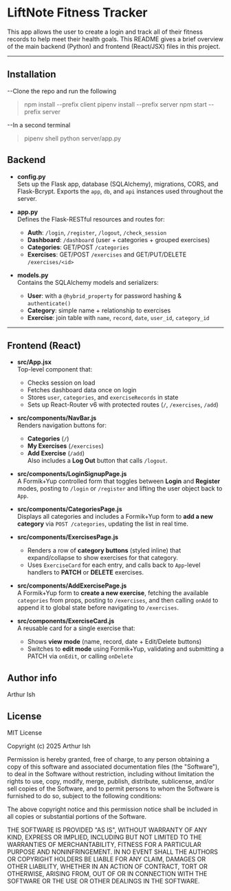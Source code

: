 # LiftNote Fitness Tracker

This app allows the user to create a login and track all of their fitness records to help meet their health goals.
This README gives a brief overview of the main backend (Python) and frontend (React/JSX) files in this project.

---
## Installation

--Clone the repo and run the following

>npm install --prefix client
>pipenv install --prefix server
>npm start --prefix server

--In a second terminal
>pipenv shell
>python server/app.py



## Backend

- **config.py**  
  Sets up the Flask app, database (SQLAlchemy), migrations, CORS, and Flask-Bcrypt. Exports the `app`, `db`, and `api` instances used throughout the server.

- **app.py**  
  Defines the Flask-RESTful resources and routes for:  
  - **Auth**: `/login`, `/register`, `/logout`, `/check_session`  
  - **Dashboard**: `/dashboard` (user + categories + grouped exercises)  
  - **Categories**: GET/POST `/categories`  
  - **Exercises**: GET/POST `/exercises` and GET/PUT/DELETE `/exercises/<id>`  

- **models.py**  
  Contains the SQLAlchemy models and serializers:  
  - **User**: with a `@hybrid_property` for password hashing & `authenticate()`  
  - **Category**: simple name + relationship to exercises  
  - **Exercise**: join table with `name`, `record`, `date`, `user_id`, `category_id`  

---

## Frontend (React)

- **src/App.jsx**  
  Top-level component that:  
  - Checks session on load  
  - Fetches dashboard data once on login  
  - Stores `user`, `categories`, and `exerciseRecords` in state  
  - Sets up React-Router v6 with protected routes (`/`, `/exercises`, `/add`)  

- **src/components/NavBar.js**  
  Renders navigation buttons for:  
  - **Categories** (`/`)  
  - **My Exercises** (`/exercises`)  
  - **Add Exercise** (`/add`)  
  Also includes a **Log Out** button that calls `/logout`.

- **src/components/LoginSignupPage.js**  
  A Formik+Yup controlled form that toggles between **Login** and **Register** modes, posting to `/login` or `/register` and lifting the user object back to `App`.

- **src/components/CategoriesPage.js**  
  Displays all categories and includes a Formik+Yup form to **add a new category** via `POST /categories`, updating the list in real time.

- **src/components/ExercisesPage.js**  
  - Renders a row of **category buttons** (styled inline) that expand/collapse to show exercises for that category.  
  - Uses `ExerciseCard` for each entry, and calls back to `App`-level handlers to **PATCH** or **DELETE** exercises.

- **src/components/AddExercisePage.js**  
  A Formik+Yup form to **create a new exercise**, fetching the available `categories` from props, posting to `/exercises`, and then calling `onAdd` to append it to global state before navigating to `/exercises`.

- **src/components/ExerciseCard.js**  
  A reusable card for a single exercise that:  
  - Shows **view mode** (name, record, date + Edit/Delete buttons)  
  - Switches to **edit mode** using Formik+Yup, validating and submitting a PATCH via `onEdit`, or calling `onDelete`  


## Author info
Arthur Ish

## License

MIT License

Copyright (c) 2025 Arthur Ish

Permission is hereby granted, free of charge, to any person obtaining a copy
of this software and associated documentation files (the "Software"), to deal
in the Software without restriction, including without limitation the rights
to use, copy, modify, merge, publish, distribute, sublicense, and/or sell
copies of the Software, and to permit persons to whom the Software is
furnished to do so, subject to the following conditions:

The above copyright notice and this permission notice shall be included in all
copies or substantial portions of the Software.

THE SOFTWARE IS PROVIDED "AS IS", WITHOUT WARRANTY OF ANY KIND, EXPRESS OR
IMPLIED, INCLUDING BUT NOT LIMITED TO THE WARRANTIES OF MERCHANTABILITY,
FITNESS FOR A PARTICULAR PURPOSE AND NONINFRINGEMENT. IN NO EVENT SHALL THE
AUTHORS OR COPYRIGHT HOLDERS BE LIABLE FOR ANY CLAIM, DAMAGES OR OTHER
LIABILITY, WHETHER IN AN ACTION OF CONTRACT, TORT OR OTHERWISE, ARISING FROM,
OUT OF OR IN CONNECTION WITH THE SOFTWARE OR THE USE OR OTHER DEALINGS IN THE
SOFTWARE.
